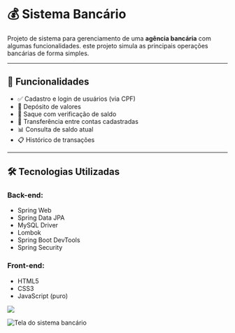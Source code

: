 # 💰 Sistema Bancário

Projeto de sistema para gerenciamento de uma **agência bancária** com algumas funcionalidades. este projeto simula as principais operações bancárias de forma simples.

---

## 🚀 Funcionalidades

- ✅ Cadastro e login de usuários (via CPF)
- 💸 Depósito de valores
- 🏦 Saque com verificação de saldo
- 🔁 Transferência entre contas cadastradas
- 📊 Consulta de saldo atual
- 📋 Histórico de transações

---

## 🛠️ Tecnologias Utilizadas

### Back-end:
- Spring Web
- Spring Data JPA
- MySQL Driver
- Lombok
- Spring Boot DevTools
- Spring Security

### Front-end:
- HTML5
- CSS3
- JavaScript (puro)

![](images/bancario.png)


![Tela do sistema bancário](29c30f2a-cef7-4046-8c0b-6b4c939d8e11.png)
